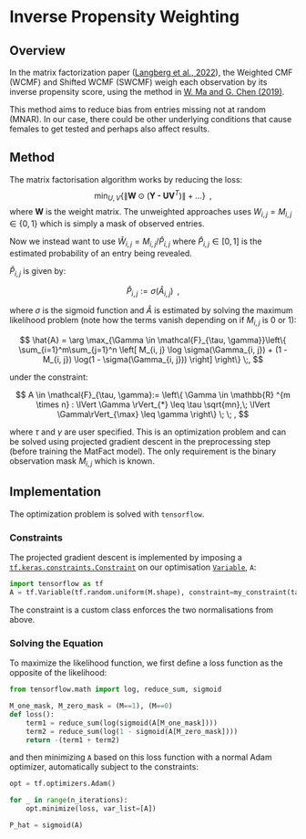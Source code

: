 # Inverse Propensity Weighting
## Overview
In the matrix factorization paper ([Langberg et al., 2022](https://bmcbioinformatics.biomedcentral.com/articles/10.1186/s12859-022-04949-8)), the Weighted CMF (WCMF) and Shifted WCMF (SWCMF) weigh each observation by its inverse propensity score, using the method in [W. Ma and G. Chen (2019)](https://arxiv.org/abs/1910.12774).

This method aims to reduce bias from entries missing not at random (MNAR). In our case, there could be other underlying conditions that cause females to get tested and perhaps also affect results.

## Method
The matrix factorisation algorithm works by reducing the loss:
$$
\min_{U, V}{\{ \lVert \textbf{W} \odot (\textbf{Y - UV}^T)  \rVert + \dots \}} \; \; ,
$$
where $\textbf{W}$ is the weight matrix. The unweighted approaches uses $W_{i, j} = M_{i, j} \in \{ 0, 1\}$ which is simply a mask of observed entries.

Now we instead want to use $\hat{W}_{i, j}=M_{i, j}/\hat{P}_{i, j}$ where $\hat{P}_{i, j} \in [0, 1]$ is the estimated probability of an entry being revealed.

$\hat{P}_{i, j}$ is given by:

$$
\hat{P}_{i, j} := \sigma(\hat{A}_{i, j}) \;\; ,
$$

where $\sigma$ is the sigmoid function and $\hat{A}$ is estimated by solving the maximum likelihood problem (note how the terms vanish depending on if $M_{i,j}$ is 0 or 1):

$$
\hat{A} = \arg \max_{\Gamma \in \mathcal{F}_{\tau, \gamma}}\left\{
     \sum_{i=1}^m\sum_{j=1}^n
     \left[ 
        M_{i, j} \log \sigma(\Gamma_{i, j}) + (1 - M_{i, j}) \log(1 -  \sigma(\Gamma_{i, j}))
     \right]
     \right\} \;,
$$

under the constraint:

$$
A \in \mathcal{F}_{\tau, \gamma}:= \left\{
    \Gamma \in \mathbb{R} ^{m \times n} : 
    \lVert \Gamma \rVert_{*} \leq \tau \sqrt{mn},\; \lVert \Gamma\rVert_{\max} \leq \gamma
\right\} \; \; ,
$$

where $\tau$ and $\gamma$ are user specified. This is an optimization problem and can be solved using projected gradient descent in the preprocessing step (before training the MatFact model). The only requirement is the binary observation mask $M_{i,j}$ which is known.

## Implementation
The optimization problem is solved with `tensorflow`. 

### Constraints
The projected gradient descent is implemented by imposing a [`tf.keras.constraints.Constraint`](https://www.tensorflow.org/api_docs/python/tf/keras/constraints/Constraint) on our optimisation [`Variable`](https://www.tensorflow.org/api_docs/python/tf/Variable), `A`:

```python
import tensorflow as tf
A = tf.Variable(tf.random.uniform(M.shape), constraint=my_constraint(tau, gamma))
```
The constraint is a custom class enforces the two normalisations from above. 

### Solving the Equation
To maximize the likelihood function, we first define a loss function as the opposite of the likelihood:
```python
from tensorflow.math import log, reduce_sum, sigmoid

M_one_mask, M_zero_mask = (M==1), (M==0)
def loss():
    term1 = reduce_sum(log(sigmoid(A[M_one_mask])))
    term2 = reduce_sum(log(1 - sigmoid(A[M_zero_mask])))
    return -(term1 + term2)
```
and then minimizing `A` based on this loss function with a normal Adam optimizer, automatically subject to the constraints:
```python
opt = tf.optimizers.Adam()

for _ in range(n_iterations):
    opt.minimize(loss, var_list=[A])

P_hat = sigmoid(A)
```
